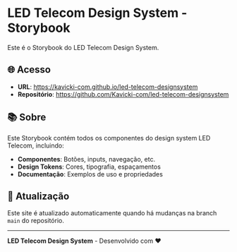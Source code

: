 # LED Telecom Design System - Storybook

Este é o Storybook do LED Telecom Design System.

## 🌐 Acesso

- **URL**: https://kavicki-com.github.io/led-telecom-designsystem
- **Repositório**: https://github.com/Kavicki-com/led-telecom-designsystem

## 📚 Sobre

Este Storybook contém todos os componentes do design system LED Telecom, incluindo:

- **Componentes**: Botões, inputs, navegação, etc.
- **Design Tokens**: Cores, tipografia, espaçamentos
- **Documentação**: Exemplos de uso e propriedades

## 🔄 Atualização

Este site é atualizado automaticamente quando há mudanças na branch `main` do repositório.

---

**LED Telecom Design System** - Desenvolvido com ❤️
